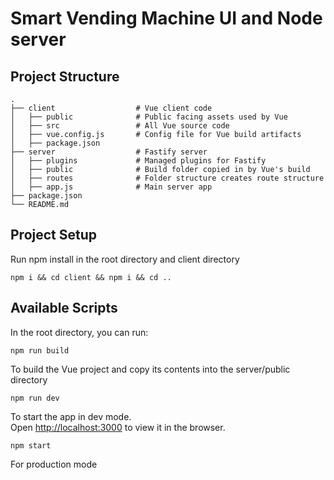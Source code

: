 # Smart Vending Machine UI and Node server

## Project Structure

    .
    ├── client                  # Vue client code
    │   ├── public              # Public facing assets used by Vue
    │   ├── src                 # All Vue source code
    │   ├── vue.config.js       # Config file for Vue build artifacts
    │   ├── package.json   
    ├── server                  # Fastify server
    │   ├── plugins             # Managed plugins for Fastify
    │   ├── public              # Build folder copied in by Vue's build
    │   ├── routes              # Folder structure creates route structure
    │   ├── app.js              # Main server app
    ├── package.json            
    └── README.md

## Project Setup

Run npm install in the root directory and client directory

`npm i && cd client && npm i && cd ..`

## Available Scripts

In the root directory, you can run:

`npm run build`

To build the Vue project and copy its contents into the server/public directory

`npm run dev`

To start the app in dev mode.\
Open [http://localhost:3000](http://localhost:3000) to view it in the browser.

`npm start`

For production mode

